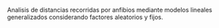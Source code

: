 Analisis de distancias recorridas por anfibios mediante modelos lineales generalizados considerando factores aleatorios y fijos.
